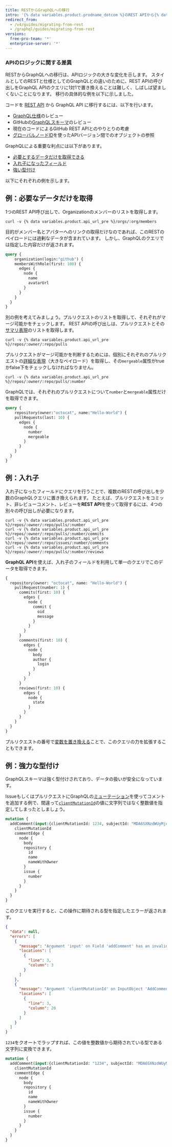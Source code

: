```yaml
---
title: RESTからGraphQLへの移行
intro: '{% data variables.product.prodname_dotcom %}のREST APIから{% data variables.product.prodname_dotcom %}のGraphQL APIへの移行に関するベストプラクティスと考慮点について学んでください。'
redirect_from:
  - /v4/guides/migrating-from-rest
  - /graphql/guides/migrating-from-rest
versions:
  free-pro-team: '*'
  enterprise-server: '*'
---
```


### APIのロジックに関する差異

RESTからGraphQLへの移行は、APIロジックの大きな変化を示します。 スタイルとしてのRESTと仕様としてのGraphQLとの違いのために、REST APIの呼び出しをGraphQL APIのクエリに1対1で置き換えることは難しく、しばしば望ましくないことになります。 移行の具体的な例を以下に示しました。

コードを [REST API](/v3) から GraphQL API に移行するには、以下を行います。

- [GraphQL仕様](https://graphql.github.io/graphql-spec/June2018/)のレビュー
- GitHubの[GraphQLスキーマ](/v4/reference/)のレビュー
- 現在のコードによるGitHub REST APIとのやりとりの考慮
- [グローバルノードID](/v4/guides/using-global-node-ids)を使ったAPIバージョン間でのオブジェクトの参照

GraphQLによる重要な利点には以下があります。

- [必要とするデータだけを取得できる](#example-getting-the-data-you-need-and-nothing-more)
- [入れ子になったフィールド](#example-nesting)
- [強い型付け](#example-strong-typing)

以下にそれぞれの例を示します。

## 例：必要なデータだけを取得

1つのREST API呼び出しで、Organizationのメンバーのリストを取得します。
```shell
curl -v {% data variables.product.api_url_pre %}/orgs/:org/members
```

目的がメンバー名とアバターへのリンクの取得だけなのであれば、このRESTのペイロードには過剰なデータが含まれています。 しかし、GraphQLのクエリでは指定した内容だけが返されます。

```graphql
query {
    organization(login:"github") {
    membersWithRole(first: 100) {
      edges {
        node {
          name
          avatarUrl
        }
      }
    }
  }
}
```

別の例を考えてみましょう。プルリクエストのリストを取得して、それぞれがマージ可能かをチェックします。 REST APIの呼び出しは、プルリクエストとその[サマリ表現](/v3/#summary-representations)のリストを取得します。
```shell
curl -v {% data variables.product.api_url_pre %}/repos/:owner/:repo/pulls
```

プルリクエストがマージ可能かを判断するためには、個別にそれぞれのプルリクエストの[詳細な表現](/v3/#detailed-representations)（大きなペイロード）を取得し、その`mergeable`属性がtrueかfalse下をチェックしなければなりません。
```shell
curl -v {% data variables.product.api_url_pre %}/repos/:owner/:repo/pulls/:number
```

GraphQLでは、それぞれのプルリクエストについて`number`と`mergeable`属性だけを取得できます。

```graphql
query {
    repository(owner:"octocat", name:"Hello-World") {
    pullRequests(last: 10) {
      edges {
        node {
          number
          mergeable
        }
      }
    }
  }
}
```

## 例：入れ子

入れ子になったフィールドにクエリを行うことで、複数のRESTの呼び出しを少数のGraphQLクエリに置き換えられます。 たとえば、プルリクエストをコミット、非レビューコメント、レビューを**REST API**を使って取得するには、4つの別々の呼び出しが必要になります。
```shell
curl -v {% data variables.product.api_url_pre %}/repos/:owner/:repo/pulls/:number
curl -v {% data variables.product.api_url_pre %}/repos/:owner/:repo/pulls/:number/commits
curl -v {% data variables.product.api_url_pre %}/repos/:owner/:repo/issues/:number/comments
curl -v {% data variables.product.api_url_pre %}/repos/:owner/:repo/pulls/:number/reviews
```

**GraphQL API**を使えば、入れ子のフィールドを利用して単一のクエリでこのデータを取得できます。

```graphql
{
  repository(owner: "octocat", name: "Hello-World") {
    pullRequest(number: 1) {
      commits(first: 10) {
        edges {
          node {
            commit {
              oid
              message
            }
          }
        }
      }
      comments(first: 10) {
        edges {
          node {
            body
            author {
              login
            }
          }
        }
      }
      reviews(first: 10) {
        edges {
          node {
            state
          }
        }
      }
    }
  }
}
```

プルリクエストの番号で[変数を置き換える](/v4/guides/forming-calls/#working-with-variables)ことで、このクエリの力を拡張することもできます。

## 例：強力な型付け

GraphQLスキーマは強く型付けされており、データの扱いが安全になっています。

IssueもしくはプルリクエストにGraphQLの[ミューテーション](/v4/mutation)を使ってコメントを追加する例で、間違って[`clientMutationId`](/v4/mutation/addcomment/)の値に文字列ではなく整数値を指定してしまったとしましょう。

```graphql
mutation {
  addComment(input:{clientMutationId: 1234, subjectId: "MDA6SXNzdWUyMjcyMDA2MTT=", body: "Looks good to me!"}) {
    clientMutationId
    commentEdge {
      node {
        body
        repository {
          id
          name
          nameWithOwner
        }
        issue {
          number
        }
      }
    }
  }
}
```

このクエリを実行すると、この操作に期待される型を指定したエラーが返されます。

```json
{
  "data": null,
  "errors": [
    {
      "message": "Argument 'input' on Field 'addComment' has an invalid value. Expected type 'AddCommentInput!'.",
      "locations": [
        {
          "line": 3,
          "column": 3
        }
      ]
    },
    {
      "message": "Argument 'clientMutationId' on InputObject 'AddCommentInput' has an invalid value. Expected type 'String'.",
      "locations": [
        {
          "line": 3,
          "column": 20
        }
      ]
    }
  ]
}
```

`1234`をクオートでラップすれば、この値を整数値から期待されている型である文字列に変換できます。

```graphql
mutation {
  addComment(input:{clientMutationId: "1234", subjectId: "MDA6SXNzdWUyMjcyMDA2MTT=", body: "Looks good to me!"}) {
    clientMutationId
    commentEdge {
      node {
        body
        repository {
          id
          name
          nameWithOwner
        }
        issue {
          number
        }
      }
    }
  }
}
```
